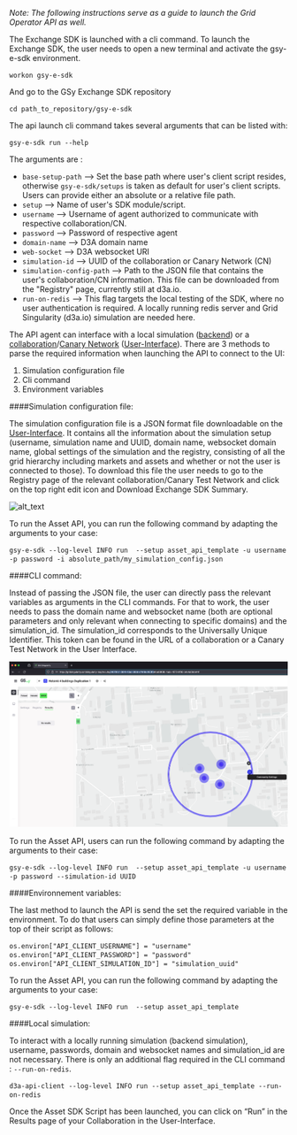 *Note: The following instructions serve as a guide to launch the Grid Operator API as well.*

The Exchange SDK is launched with a cli command. To launch the Exchange SDK, the user needs to open a new terminal and activate the gsy-e-sdk environment.

```
workon gsy-e-sdk
```

And go to the GSy Exchange SDK repository

```
cd path_to_repository/gsy-e-sdk
```

The api launch cli command takes several arguments that can be listed with:

```
gsy-e-sdk run --help
```

The arguments are :

*   `base-setup-path` --> Set the base path where user's client script resides, otherwise `gsy-e-sdk/setups` is taken as default for user's client scripts. Users can provide either an absolute or a relative file path.
*   `setup` --> Name of user's SDK module/script.
*   `username` --> Username of agent authorized to communicate with respective collaboration/CN.
*   `password` --> Password of respective agent
*   `domain-name` --> D3A domain name
*   `web-socket` --> D3A websocket URI
*   `simulation-id` --> UUID of the collaboration or Canary Network (CN)
*   `simulation-config-path` --> Path to the JSON file that contains the user's collaboration/CN information. This file can be downloaded from the "Registry" page, currently still at d3a.io.
*   `run-on-redis` --> This flag targets the local testing of the SDK, where no user authentication is required. A locally running redis server and Grid Singularity (d3a.io) simulation are needed here.

The API agent can interface with a local simulation ([backend](setup-configuration.md)) or a [collaboration](collaboration.md)/[Canary Network](connect-ctn.md) ([User-Interface](https://www.d3a.io/)). There are 3 methods to parse the required information when launching the API to connect to the UI:

1. Simulation configuration file
2. Cli command
3. Environment variables

####Simulation configuration file:

The simulation configuration file is a JSON format file downloadable on the [User-Interface](https://www.d3a.io/).  It contains all the information about the simulation setup (username, simulation name and UUID, domain name, websocket domain name, global settings of the simulation and the registry, consisting of all the grid hierarchy including markets and assets and whether or not the user is connected to those). To download this file the user needs to go to the Registry page of the relevant collaboration/Canary Test Network and click on the top right edit icon and Download Exchange SDK Summary.


![alt_text](img/api-overview-3.png)

To run the Asset API, you can run the following command by adapting the arguments to your case:

```
gsy-e-sdk --log-level INFO run  --setup asset_api_template -u username -p password -i absolute_path/my_simulation_config.json
```

####CLI command:

Instead of passing the JSON file, the user can directly pass the relevant variables as arguments in the CLI commands. For that to work, the user needs to pass the domain name and websocket name (both are optional parameters and only relevant when connecting to specific domains) and the simulation_id. The simulation_id corresponds to the Universally Unique Identifier. This token can be found in the URL of a collaboration or a Canary Test Network in the User Interface.

![alt_text](img/api-overview-4.png)

To run the Asset API, users can run the following command by adapting the arguments to their case:

```commandline
gsy-e-sdk --log-level INFO run  --setup asset_api_template -u username -p password --simulation-id UUID
```

####Environnement variables:

The last method to launch the API is send the set the required variable in the environment. To do that users can simply define those parameters at the top of their script as follows:

```
os.environ["API_CLIENT_USERNAME"] = "username"
os.environ["API_CLIENT_PASSWORD"] = "password"
os.environ["API_CLIENT_SIMULATION_ID"] = "simulation_uuid"
```

To run the Asset API, you can run the following command by adapting the arguments to your case:

```
gsy-e-sdk --log-level INFO run  --setup asset_api_template
```

####Local simulation:

To interact with a locally running simulation (backend simulation), username, passwords, domain and websocket names and simulation_id are not necessary. There is only an additional flag required in the CLI command : `--run-on-redis`.

```
d3a-api-client --log-level INFO run --setup asset_api_template --run-on-redis
```

Once the Asset SDK Script has been launched, you can click on “Run” in the Results page of your Collaboration in the User-Interface.
